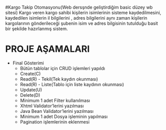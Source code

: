 #Kargo Takip Otomasyonu(Web dersşnde geliştirdiğim basic düzey wb sitesi)
Kargo veren kargo sahibi kişilerin isimlerinin sisteme kaydedilmesini, kaydedilen isimlerin il bilgilerini , adres bilgilerini aynı
zaman kişilerin kargolarının gönderileceği şubenin isim ve adres bilgisinin tutulduğu basit bir şekilde hazırlanmış sistem.
# PROJE AŞAMALARI
+ Final Gösterimi
  - Bütün tablolar için CRUD işlemleri yapıldı
  - Create(C)
  - Read(R) - Tekil(Tek kaydın okunması)
  - Read(R) - Liste(Tablo için liste kaydının okunması)
  - Update(U)
  - Delete(D)
  - Minimum 1 adet Filter kullanılması
  - Xhtml Validator’lerini yazılması
  - Java Bean Validator’lerini yazılması
  - Minimum 1 adet Dosya işleminin yapılması
  - Pagination işlemlerinin eklenmesi


